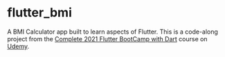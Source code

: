 # flutter_bmi

A BMI Calculator app built to learn aspects of Flutter. This is a code-along project from the [Complete 2021 Flutter BootCamp with Dart](https://www.udemy.com/course/flutter-bootcamp-with-dart/) course on [Udemy](https://www.udemy.com/).
